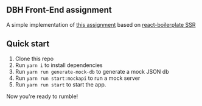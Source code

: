 ## DBH Front-End assignment

A simple implementation of [this assignment](ASSIGNMENT.MD) based on [react-boilerplate SSR](https://github.com/tomazy/react-boilerplate)

## Quick start

1. Clone this repo
2. Run `yarn i` to install dependencies
3. Run `yarn run generate-mock-db` to generate a mock JSON db 
4. Run `yarn run start:mockapi` to run a mock server 
5. Run `yarn run start` to start the app.

Now you're ready to rumble!
